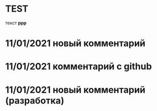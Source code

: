 # TEST
текст **ррр**


# 11/01/2021 новый комментарий

# 11/01/2021 комментарий с github

# 11/01/2021 новый комментарий (разработка)